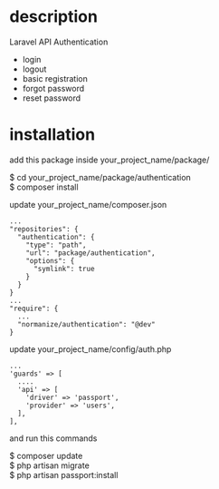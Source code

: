 # description  

Laravel API Authentication  
* login  
* logout  
* basic registration  
* forgot password  
* reset password  

# installation  

add this package inside your_project_name/package/

$ cd your_project_name/package/authentication  
$ composer install  

update your_project_name/composer.json  

```
...
"repositories": {
  "authentication": {
    "type": "path",
    "url": "package/authentication",
    "options": {
      "symlink": true
    }
  }
}
...
"require": {
  ...
  "normanize/authentication": "@dev"
}
```  

update your_project_name/config/auth.php  

```
...
'guards' => [
  ....
  'api' => [
    'driver' => 'passport',
    'provider' => 'users',
  ],
],
```  

and run this commands  

$ composer update  
$ php artisan migrate  
$ php artisan passport:install  

